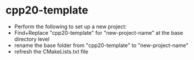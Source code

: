 # cpp20-template

- Perform the following to set up a new project:
- Find+Replace "cpp20-template" for "new-project-name" at the base directory level
- rename the base folder from "cpp20-template" to "new-project-name"
- refresh the CMakeLists.txt file
